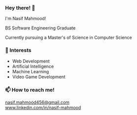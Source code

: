### Hey there! 👋

I'm Nasif Mahmood! 

BS Software Engineering Graduate

Currently pursuing a Master's of Science in Computer Science

### 🌱 Interests
- Web Development
- Artificial Intelligence
- Machine Learning
- Video Game Development

### 📫 How to reach me!

nasif.mahmood456@gmail.com  
www.linkedin.com/in/nasif-mahmood

